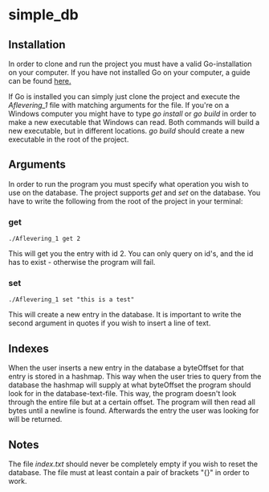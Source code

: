 # simple_db

## Installation 
In order to clone and run the project you must have a valid Go-installation on your computer. If you have not installed Go on your computer, a guide can be found [here.](https://golang.org/doc/install)

If Go is installed you can simply just clone the project and execute the *Aflevering_1* file with matching arguments for the file. 
If you're on a Windows computer you might have to type *go install* or *go build* in order to make a new executable that Windows can read. Both commands will build a new executable, but in different locations. *go build* should create a new executable in the root of the project. 

## Arguments
In order to run the program you must specify what operation you wish to use on the database. The project supports *get* and *set* on the database. You have to write the following from the root of the project in your terminal:
### get
```
./Aflevering_1 get 2
```
This will get you the entry with id 2. You can only query on id's, and the id has to exist - otherwise the program will fail. 
### set
```
./Aflevering_1 set "this is a test"
```
This will create a new entry in the database. It is important to write the second argument in quotes if you wish to insert a line of text.

## Indexes
When the user inserts a new entry in the database a byteOffset for that entry is stored in a hashmap. This way when the user tries to query from the database the hashmap will supply at what byteOffset the program should look for in the database-text-file. This way, the program doesn't look through the entire file but at a certain offset. The program will then read all bytes until a newline is found. Afterwards the entry the user was looking for will be returned. 

## Notes
The file *index.txt* should never be completely empty if you wish to reset the database. The file must at least contain a pair of brackets "{}" in order to work. 
